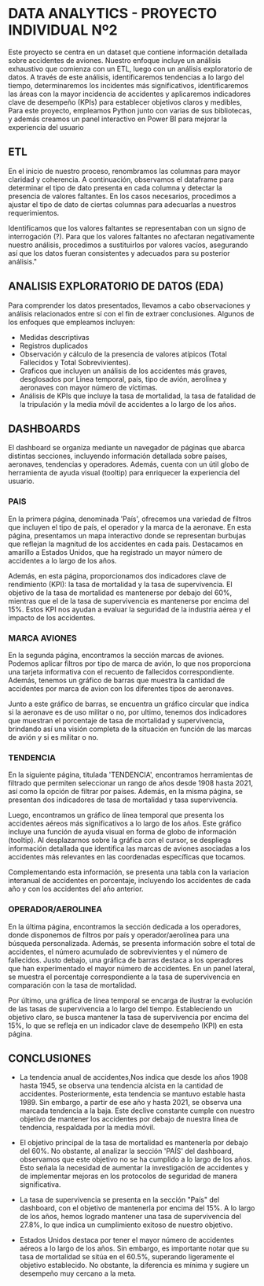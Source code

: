 

![]()

# DATA ANALYTICS - PROYECTO INDIVIDUAL Nº2

Este proyecto se centra en un dataset que contiene información detallada sobre accidentes de aviones. Nuestro enfoque incluye un análisis exhaustivo que comienza con un ETL, luego con un análisis exploratorio de datos. A través de este análisis, identificaremos tendencias a lo largo del tiempo, determinaremos los incidentes más significativos, identificaremos las áreas con la mayor incidencia de accidentes y aplicaremos indicadores clave de desempeño (KPIs) para establecer objetivos claros y medibles, Para este proyecto, empleamos Python junto con varias de sus bibliotecas, y además creamos un panel interactivo en Power BI para mejorar la experiencia del usuario

## ETL

En el inicio de nuestro proceso, renombramos las columnas para mayor claridad y coherencia. A continuación, observamos el dataframe para determinar el tipo de dato presenta en cada columna y detectar la presencia de valores faltantes. En los casos necesarios, procedimos a ajustar el tipo de dato de ciertas columnas para adecuarlas a nuestros requerimientos.

Identificamos que los valores faltantes se representaban con un signo de interrogación (?). Para que los valores faltantes no afectaran negativamente nuestro análisis, procedimos a sustituirlos por valores vacíos, asegurando así que los datos fueran consistentes y adecuados para su posterior análisis."

## ANALISIS EXPLORATORIO DE DATOS (EDA)

Para comprender los datos presentados, llevamos a cabo observaciones y análisis relacionados entre sí con el fin de extraer conclusiones. Algunos de los enfoques que empleamos incluyen:

- Medidas descriptivas
- Registros duplicados
- Observación y cálculo de la presencia de valores atípicos (Total Fallecidos y Total Sobrevivientes).
- Graficos que incluyen un análisis de los accidentes más graves, desglosados por Linea temporal, país, tipo de avión, aerolínea y aeronaves con mayor número de víctimas.
- Análisis de KPIs que incluye la tasa de mortalidad, la tasa de fatalidad de la tripulación y la media móvil de accidentes a lo largo de los años.

## DASHBOARDS

El dashboard se organiza mediante un navegador de páginas que abarca distintas secciones, incluyendo información detallada sobre países, aeronaves, tendencias y operadores. Además, cuenta con un útil globo de herramienta de ayuda visual (tooltip) para enriquecer la experiencia del usuario.

### PAIS

En la primera página, denominada 'País', ofrecemos una variedad de filtros que incluyen el tipo de país, el operador y la marca de la aeronave. En esta página, presentamos un mapa interactivo donde se representan burbujas que reflejan la magnitud de los accidentes en cada país. Destacamos en amarillo a Estados Unidos, que ha registrado un mayor número de accidentes a lo largo de los años.

Además, en esta página, proporcionamos dos indicadores clave de rendimiento (KPI): la tasa de mortalidad y la tasa de supervivencia. El objetivo de la tasa de mortalidad es mantenerse por debajo del 60%, mientras que el de la tasa de supervivencia es mantenerse por encima del 15%. Estos KPI nos ayudan a evaluar la seguridad de la industria aérea y el impacto de los accidentes.

### MARCA AVIONES

En la segunda página, encontramos la sección marcas de aviones. Podemos aplicar filtros por tipo de marca de avión, lo que nos proporciona una tarjeta informativa con el recuento de fallecidos correspondiente. Además, tenemos un gráfico de barras que muestra la cantidad de accidentes por marca de avion con los diferentes tipos de aeronaves.

Junto a este gráfico de barras, se encuentra un gráfico circular que indica si la aeronave es de uso militar o no, por ultimo, tenemos dos indicadores que muestran el porcentaje de tasa de mortalidad y supervivencia, brindando así una visión completa de la situación en función de las marcas de avión y si es militar o no.

### TENDENCIA

En la siguiente página, titulada 'TENDENCIA', encontramos herramientas de filtrado que permiten seleccionar un rango de años desde 1908 hasta 2021, así como la opción de filtrar por países. Además, en la misma página, se presentan dos indicadores de tasa de mortalidad y tasa supervivencia.

Luego, encontramos un gráfico de línea temporal que presenta los accidentes aéreos más significativos a lo largo de los años. Este gráfico incluye una función de ayuda visual en forma de globo de información (tooltip). Al desplazarnos sobre la gráfica con el cursor, se despliega información detallada que identifica las marcas de aviones asociadas a los accidentes más relevantes en las coordenadas específicas que tocamos.

Complementando esta información, se presenta una tabla con la variacion interanual de accidentes en porcentaje, incluyendo los accidentes de cada año y con los accidentes del año anterior.

### OPERADOR/AEROLINEA

En la última página, encontramos la sección dedicada a los operadores, donde disponemos de filtros por país y operador/aerolínea para una búsqueda personalizada. Además, se presenta información sobre el total de accidentes, el número acumulado de sobrevivientes y el número de fallecidos.
Justo debajo, una gráfica de barras destaca a los operadores que han experimentado el mayor número de accidentes. En un panel lateral, se muestra el porcentaje correspondiente a la tasa de supervivencia en comparación con la tasa de mortalidad.

Por último, una gráfica de línea temporal se encarga de ilustrar la evolución de las tasas de supervivencia a lo largo del tiempo. Estableciendo un objetivo claro, se busca mantener la tasa de supervivencia por encima del 15%, lo que se refleja en un indicador clave de desempeño (KPI) en esta página.

## CONCLUSIONES

- La tendencia anual de accidentes,Nos indica que desde los años 1908 hasta 1945, se observa una tendencia alcista en la cantidad de accidentes. Posteriormente, esta tendencia se mantuvo estable hasta 1989. Sin embargo, a partir de ese año y hasta 2021, se observa una marcada tendencia a la baja. Este declive constante cumple con nuestro objetivo de mantener los accidentes por debajo de nuestra línea de tendencia, respaldada por la media móvil. 

- El objetivo principal de la tasa de mortalidad es mantenerla por debajo del 60%. No obstante, al analizar la sección 'PAÍS' del dashboard, observamos que este objetivo no se ha cumplido a lo largo de los años. Esto señala la necesidad de aumentar la investigación de accidentes y de implementar mejoras en los protocolos de seguridad de manera significativa.

- La tasa de supervivencia se presenta en la sección "País" del dashboard, con el objetivo de mantenerla por encima del 15%. A lo largo de los años, hemos logrado mantener una tasa de supervivencia del 27.8%, lo que indica un cumplimiento exitoso de nuestro objetivo.

- Estados Unidos destaca por tener el mayor número de accidentes aéreos a lo largo de los años. Sin embargo, es importante notar que su tasa de mortalidad se sitúa en el 60.5%, superando ligeramente el objetivo establecido. No obstante, la diferencia es mínima y sugiere un desempeño muy cercano a la meta.



